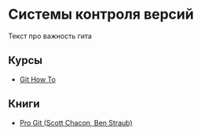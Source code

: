 # Системы контроля версий
Текст про важность гита

## Курсы
- [Git How To](https://githowto.com/ru)

## Книги
- [Pro Git (Scott Chacon, Ben Straub)](https://git-scm.com/book/ru/v2)
